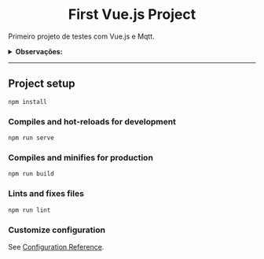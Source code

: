 <h1 align='center'>First Vue.js Project</h1>
<p>Primeiro projeto de testes com Vue.js e Mqtt.</p>
<details>
  <summary><strong>Observações:</strong></summary>
  <ul>
    <li>Testes com Google Chart Data;</li>
    <li>Testes com Google Chart Gauge;</li>
  </ul>
</details>
<hr>

## Project setup
```
npm install
```

### Compiles and hot-reloads for development
```
npm run serve
```

### Compiles and minifies for production
```
npm run build
```

### Lints and fixes files
```
npm run lint
```

### Customize configuration
See [Configuration Reference](https://cli.vuejs.org/config/).

